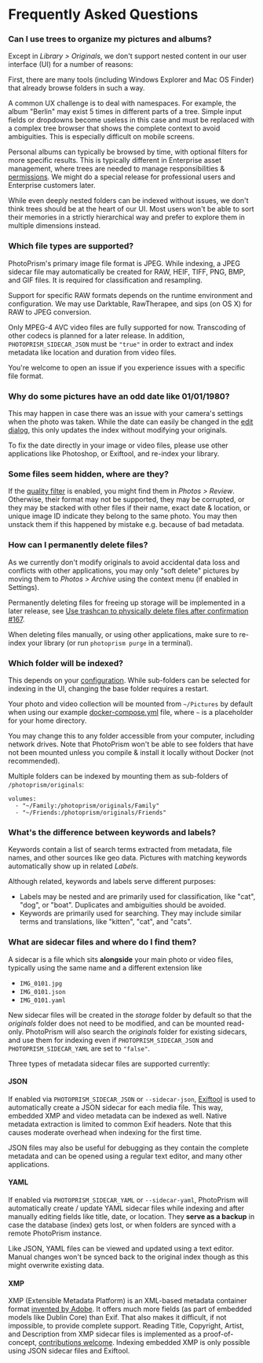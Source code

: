 # Frequently Asked Questions

### Can I use trees to organize my pictures and albums? ###

Except in *Library > Originals*, we don't support nested content in our user interface (UI) for a number of reasons:

First, there are many tools (including Windows Explorer and Mac OS Finder) that already browse folders in such a way.

A common UX challenge is to deal with namespaces.
For example, the album "Berlin" may exist 5 times in different parts of a tree.
Simple input fields or dropdowns become useless in this case and must be replaced 
with a complex tree browser that shows the complete context to avoid ambiguities.
This is especially difficult on mobile screens.

Personal albums can typically be browsed by time, with optional filters for more specific results.
This is typically different in Enterprise asset management, where trees are needed to manage 
responsibilities & [permissions](https://github.com/photoprism/photoprism/issues/455#issuecomment-675859270). 
We might do a special release for professional users and Enterprise customers later. 

While even deeply nested folders can be indexed without issues,
we don't think trees should be at the heart of our UI.
Most users won't be able to sort their memories in a strictly hierarchical way 
and prefer to explore them in multiple dimensions instead.

### Which file types are supported? ###

PhotoPrism's primary image file format is JPEG.
While indexing, a JPEG sidecar file may automatically be created for RAW, HEIF, TIFF, PNG, BMP, 
and GIF files. It is required for classification and resampling.

Support for specific RAW formats depends on the runtime environment and configuration. We may use 
Darktable, RawTherapee, and sips (on OS X) for RAW to JPEG conversion.

Only MPEG-4 AVC video files are fully supported for now. Transcoding of other codecs is planned for a later release.
In addition, `PHOTOPRISM_SIDECAR_JSON` must be `"true"` in order to
extract and index metadata like location and duration from video files.

You're welcome to open an issue if you experience issues with a specific file format.

### Why do some pictures have an odd date like 01/01/1980? ###

This may happen in case there was an issue with your camera's settings when the photo was taken.
While the date can easily be changed in the [edit dialog](organize/edit.md), this only updates the index 
without modifying your originals.

To fix the date directly in your image or video files, please use other applications
like Photoshop, or Exiftool, and re-index your library.

### Some files seem hidden, where are they? ###

If the [quality filter](organize/review.md) is enabled, you might find them in *Photos > Review*. Otherwise, their
format may not be supported, they may be corrupted, or they may be stacked with other files if their name, 
exact date & location, or unique image ID indicate they belong to the same photo. You may then unstack 
them if this happened by mistake e.g. because of bad metadata.

### How can I permanently delete files? ###

As we currently don't modify originals to avoid accidental data loss and conflicts with other applications, 
you may only "soft delete" pictures by moving them to *Photos > Archive* using the context menu (if enabled in Settings).

Permanently deleting files for freeing up storage will be implemented in a later release,
see [Use trashcan to physically delete files after confirmation #167](https://github.com/photoprism/photoprism/issues/167).

When deleting files manually, or using other applications, make sure to re-index your library 
(or run `photoprism purge` in a terminal).

### Which folder will be indexed? ###

This depends on your [configuration](../getting-started/config-options.md). While sub-folders can be selected for
indexing in the UI, changing the base folder requires a restart.

Your photo and video collection will be mounted from `~/Pictures` by default when 
using our example [docker-compose.yml](../getting-started/docker-compose.md) file, 
where `~` is a placeholder for your home directory.

You may change this to any folder accessible from your computer, including network drives.
Note that PhotoPrism won't be able to see folders that have not been mounted unless you compile & install it locally
without Docker (not recommended).

Multiple folders can be indexed by mounting them as sub-folders of `/photoprism/originals`:

```
volumes:
  - "~/Family:/photoprism/originals/Family"
  - "~/Friends:/photoprism/originals/Friends"
``` 

### What's the difference between keywords and labels? ###

Keywords contain a list of search terms extracted from metadata, file names, and other sources 
like geo data. Pictures with matching keywords automatically show up in related *Labels*. 

Although related, keywords and labels serve different purposes:

* Labels may be nested and are primarily used for classification, like "cat", "dog", or "boat". 
  Duplicates and ambiguities should be avoided.
* Keywords are primarily used for searching. They may include similar terms and translations,
  like "kitten", "cat", and "cats".

### What are sidecar files and where do I find them? ###

A sidecar is a file which sits **alongside** your main photo or video files, 
typically using the same name and a different extension like 

 * `IMG_0101.jpg`
 * `IMG_0101.json`
 * `IMG_0101.yaml`

New sidecar files will be created in the *storage* folder by default so that the *originals* folder 
does not need to be modified, and can be mounted read-only.
PhotoPrism will also search the *originals* folder for existing sidecars, and use them for indexing 
even if `PHOTOPRISM_SIDECAR_JSON` and `PHOTOPRISM_SIDECAR_YAML` are set to `"false"`.

Three types of metadata sidecar files are supported currently:

#### JSON ####

If enabled via `PHOTOPRISM_SIDECAR_JSON` or `--sidecar-json`, [Exiftool](https://exiftool.org/) is used to 
automatically create a JSON sidecar for each media file. 
This way, embedded XMP and video metadata can be indexed as well. 
Native metadata extraction is limited to common Exif headers.
Note that this causes moderate overhead when indexing for the first time.

JSON files may also be useful for debugging as they contain the complete metadata and 
can be opened using a regular text editor, and many other applications.

#### YAML ####

If enabled via `PHOTOPRISM_SIDECAR_YAML` or `--sidecar-yaml`, PhotoPrism will automatically create / update 
YAML sidecar files while indexing and after manually editing fields like title, date, or location. 
They **serve as a backup** in case the database (index) gets lost, or when folders are synced with a remote 
PhotoPrism instance.

Like JSON, YAML files can be viewed and updated using a text editor.
Manual changes won't be synced back to the original index though as this might overwrite existing data.

#### XMP ####

XMP (Extensible Metadata Platform) is an XML-based metadata container format 
[invented by Adobe](https://www.adobe.com/products/xmp.html). 
It offers much more fields (as part of embedded models like Dublin Core) than Exif. 
That also makes it difficult, if not impossible, to provide complete support.
Reading Title, Copyright, Artist, and Description from XMP sidecar files is implemented as a proof-of-concept, 
[contributions welcome](https://docs.photoprism.orig/developer-guide/metadata/xmp/).
Indexing embedded XMP is only possible using JSON sidecar files and Exiftool.
